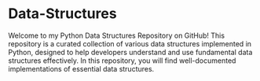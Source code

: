 # Data-Structures
Welcome to my Python Data Structures Repository on GitHub! This repository is a curated collection of various data structures implemented in Python, designed to help developers understand and use fundamental data structures effectively.  In this repository, you will find well-documented implementations of essential data structures.
